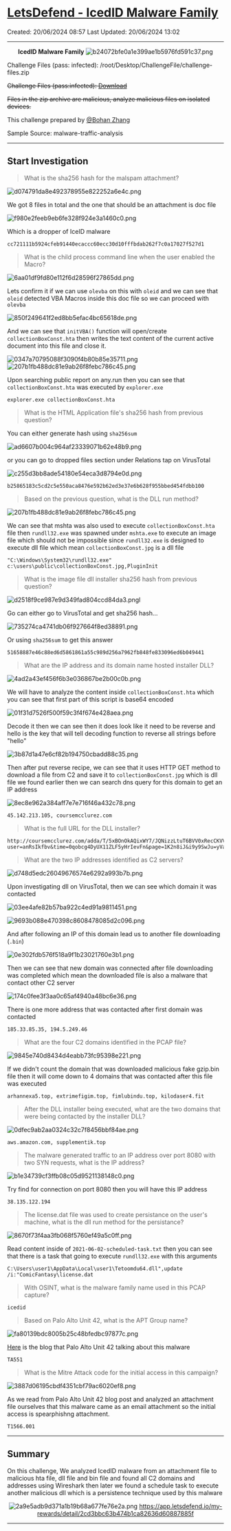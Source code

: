 # [LetsDefend - IcedID Malware Family](https://app.letsdefend.io/challenge/IcedID-Malware-Family)
Created: 20/06/2024 08:57
Last Updated: 20/06/2024 13:02
* * *
<div align=center>

**IcedID Malware Family**
![b24072bfe0a1e399ae1b5976fd591c37.png](/resources/b24072bfe0a1e399ae1b5976fd591c37.png)
</div>

Challenge Files (pass: infected): /root/Desktop/ChallengeFile/challenge-files.zip

~~Challenge Files (pass:infected): [Download](https://files-ld.s3.us-east-2.amazonaws.com/challenge-files.zip)~~

~~Files in the zip archive are malicious, analyze malicious files on isolated devices.~~

This challenge prepared by [@Bohan Zhang](https://www.linkedin.com/in/bohan-zhang-078751137/)

Sample Source: malware-traffic-analysis
* * *
## Start Investigation
>What is the sha256 hash for the malspam attachment?

![d074791da8e492378955e822252a6e4c.png](/resources/d074791da8e492378955e822252a6e4c.png)

We got 8 files in total and the one that should be an attachment is doc file

![f980e2feeb9eb6fe328f924e3a1460c0.png](/resources/f980e2feeb9eb6fe328f924e3a1460c0.png)

Which is a dropper of IceID malware

```
cc721111b5924cfeb91440ecaccc60ecc30d10fffbdab262f7c0a17027f527d1
```

>What is the child process command line when the user enabled the Macro?

![6aa01df9fd80e112f6d28596f27865dd.png](/resources/6aa01df9fd80e112f6d28596f27865dd.png)

Lets confirm it if we can use `olevba` on this with `oleid` and we can see that `oleid` detected VBA Macros inside this doc file so we can proceed with `olevba`

![850f249641f2ed8bb5efac4bc65618de.png](/resources/850f249641f2ed8bb5efac4bc65618de.png)

And we can see that `initVBA()` function will open/create `collectionBoxConst.hta` then writes the text content of the current active document into this file and close it.

![0347a70795088f3090f4b80b85e35711.png](/resources/0347a70795088f3090f4b80b85e35711.png)
![207b1fb488dc81e9ab26f8febc786c45.png](/resources/207b1fb488dc81e9ab26f8febc786c45.png)

Upon searching public report on any.run then you can see that `collectionBoxConst.hta` was executed by `explorer.exe`

```
explorer.exe collectionBoxConst.hta
```

>What is the HTML Application file's sha256 hash from previous question?

You can either generate hash using `sha256sum`

![ad6607b004c964af23339071b62e48b9.png](/resources/ad6607b004c964af23339071b62e48b9.png)

or you can go to dropped files section under Relations tap on VirusTotal

![c255d3bb8ade54180e54eca3d8794e0d.png](/resources/c255d3bb8ade54180e54eca3d8794e0d.png)

```
b25865183c5cd2c5e550aca8476e592b62ed3e37e6b628f955bbed454fdbb100
```

>Based on the previous question, what is the DLL run method?

![207b1fb488dc81e9ab26f8febc786c45.png](/resources/207b1fb488dc81e9ab26f8febc786c45.png)

We can see that mshta was also used to execute `collectionBoxConst.hta` file then `rundll32.exe` was spawned under `mshta.exe` to execute an image file which should not be impossible since `rundll32.exe` is designed to execute dll file which mean `collectionBoxConst.jpg` is a dll file

```
"C:\Windows\System32\rundll32.exe" c:\users\public\collectionBoxConst.jpg,PluginInit
```

>What is the image file dll installer sha256 hash from previous question?

![d2518f9ce987e9d349fad804ccd84da3.png](/resources/d2518f9ce987e9d349fad804ccd84da3.png)l

Go can either go to VirusTotal and get sha256 hash...

![735274ca4741db06f927664f8ed38891.png](/resources/735274ca4741db06f927664f8ed38891.png)

Or using `sha256sum` to get this answer

```
51658887e46c88ed6d5861861a55c989d256a7962fb848fe833096ed6b049441
```

>What are the IP address and its domain name hosted installer DLL?

![4ad2a43ef456f6b3e036867be2b00c0b.png](/resources/4ad2a43ef456f6b3e036867be2b00c0b.png)

We will have to analyze the content inside `collectionBoxConst.hta` which you can see that first part of this script is base64 encoded 

![01f31d7526f500f59c3f4f674e428aea.png](/resources/01f31d7526f500f59c3f4f674e428aea.png)

Decode it then we can see then it does look like it need to be reverse and hello is the key that will tell decoding function to reverse all strings before "hello"

![3b87d1a47e6cf82b194750cbadd88c35.png](/resources/3b87d1a47e6cf82b194750cbadd88c35.png)

Then after put reverse recipe, we can see that it uses HTTP GET method to download a file from C2 and save it to `collectionBoxConst.jpg` which is dll file we found earlier then we can search dns query for this domain to get an IP address 

![8ec8e962a384aff7e7e716f46a432c78.png](/resources/8ec8e962a384aff7e7e716f46a432c78.png)

```
45.142.213.105, coursemcclurez.com
```

>What is the full URL for the DLL installer?
```
http://coursemcclurez.com/adda/T/5xBOnOkAQixWY7/JQNizzLtuT6BVV0xRecCKVVHAAR6PkgGrIPN/sose5?user=anRsIkfbv&time=0qobcg4DyUX11ZLF5yHrIevFn&page=1K2n8iJ&i9y9SwJu=yVaCtZ9s0gUfn&q=hj9xWh4I6PDdXOPDey&id=Vr4pf&user=mHMoD292T&search=uZVgg21LyVRFdD2FABGZvQlnkM90&q=Dwc1s67MbWC24TGoOjMXC
```

>What are the two IP addresses identified as C2 servers?

![d748d5edc26049676574e6292a993b7b.png](/resources/d748d5edc26049676574e6292a993b7b.png)

Upon investigating dll on VirusTotal, then we can see which domain it was contacted 

![03ee4afe82b57ba922c4ed91a9811451.png](/resources/03ee4afe82b57ba922c4ed91a9811451.png)

![9693b088e470398c8608478085d2c096.png](/resources/9693b088e470398c8608478085d2c096.png)

And after following an IP of this domain lead us to another file downloading (`.bin`) 

![0e302fdb576f518a9f1b23021760e3b1.png](/resources/0e302fdb576f518a9f1b23021760e3b1.png)

Then we can see that new domain was connected after file downloading was completed which mean the downloaded file is also a malware that contact other C2 server

![174c0fee3f3aa0c65af4940a48bc6e36.png](/resources/174c0fee3f3aa0c65af4940a48bc6e36.png)

There is one more address that was contacted after first domain was contacted

```
185.33.85.35, 194.5.249.46
```

>What are the four C2 domains identified in the PCAP file?

![9845e740d8434d4eabb73fc95398e221.png](/resources/9845e740d8434d4eabb73fc95398e221.png)

If we didn't count the domain that was downloaded malicious fake gzip.bin file then it will come down to 4 domains that was contacted after this file was executed

```
arhannexa5.top, extrimefigim.top, fimlubindu.top, kilodaser4.fit
```

>After the DLL installer being executed, what are the two domains that were being contacted by the installer DLL?

![0dfec9ab2aa0324c32c7f8456bbf84ae.png](/resources/0dfec9ab2aa0324c32c7f8456bbf84ae.png)
```
aws.amazon.com, supplementik.top
```


>The malware generated traffic to an IP address over port 8080 with two SYN requests, what is the IP address?

![b1e34739cf3ffb08c05d9521138148c0.png](/resources/b1e34739cf3ffb08c05d9521138148c0.png)

Try find for connection on port 8080 then you will have this IP address

```
38.135.122.194
```

>The license.dat file was used to create persistance on the user's machine, what is the dll run method for the persistance?

![8670f73f4aa3fb068f5760ef49a5c0ff.png](/resources/8670f73f4aa3fb068f5760ef49a5c0ff.png)

Read content inside of `2021-06-02-scheduled-task.txt` then you can see that there is a task that going to execute `rundll32.exe` with this arguments

```
C:\Users\user1\AppData\Local\user1\Tetoomdu64.dll",update /i:"ComicFantasy\license.dat
```

>With OSINT, what is the malware family name used in this PCAP capture?
```
icedid
```

>Based on Palo Alto Unit 42, what is the APT Group name?

![fa80139bdc8005b25c48bfedbc97877c.png](/resources/fa80139bdc8005b25c48bfedbc97877c.png)

[Here](https://unit42.paloaltonetworks.com/ta551-shathak-icedid/) is the blog that Palo Alto Unit 42 talking about this malware 

```
TA551
```

>What is the Mitre Attack code for the initial access in this campaign?

![3887d06195cbdf4351cbf79ac6020ef8.png](/resources/3887d06195cbdf4351cbf79ac6020ef8.png)

As we read from Palo Alto Unit 42 blog post and analyzed an attachment file ourselves that this malware came as an email attachment so the initial access is spearphishng attachment.

```
T1566.001
```

* * *
## Summary

On this challenge, We analyzed IcedID malware from an attachment file to malicious hta file, dll file and bin file and found all C2 domains and addresses using Wireshark then later we found a schedule task to execute another malicious dll which is a persistence technique used by this malware 
<div align=center>

![2a9e5adb9d371a1b19b68a677fe76e2a.png](/resources/2a9e5adb9d371a1b19b68a677fe76e2a.png)
https://app.letsdefend.io/my-rewards/detail/2cd3bbc63b474b1ca82636d60887885f
</div>

* * *